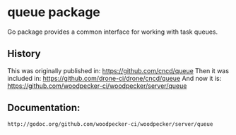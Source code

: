 # queue package

Go package provides a common interface for working with task queues.

## History

This was originally published in: https://github.com/cncd/queue
Then it was included in: https://github.com/drone-ci/drone/cncd/queue
And now it is: https://github.com/woodpecker-ci/woodpecker/server/queue

## Documentation:

    http://godoc.org/github.com/woodpecker-ci/woodpecker/server/queue
